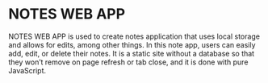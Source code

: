# NOTES WEB APP
NOTES WEB APP is used to create  notes application that uses local storage and allows for edits, among other things. In this note app, users can easily add, edit, or delete their notes. It is a static site without a database so that they won’t remove on page refresh or tab close, and it is done with pure JavaScript.
